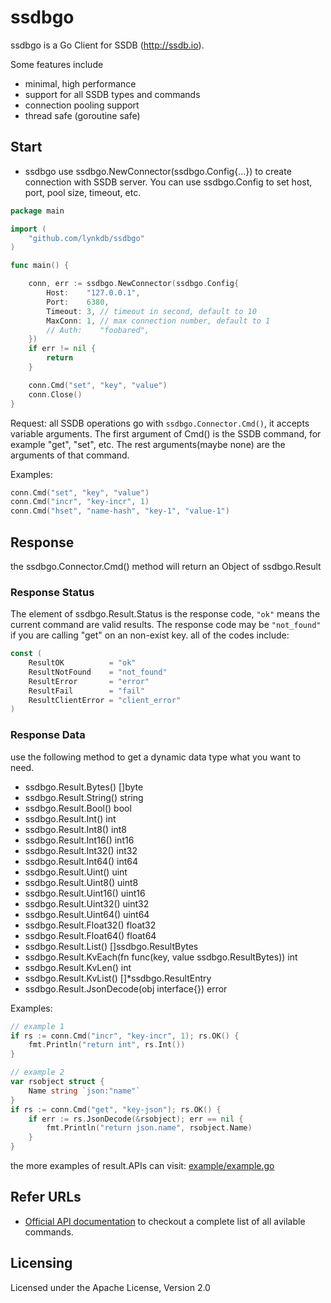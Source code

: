 # ssdbgo

ssdbgo is a Go Client for SSDB (http://ssdb.io).

Some features include
* minimal, high performance
* support for all SSDB types and commands
* connection pooling support
* thread safe (goroutine safe)

## Start
* ssdbgo use ssdbgo.NewConnector(ssdbgo.Config{...}) to create connection with SSDB server. You can use ssdbgo.Config to set host, port, pool size, timeout, etc.

``` go
package main

import (
	"github.com/lynkdb/ssdbgo"
)

func main() {

	conn, err := ssdbgo.NewConnector(ssdbgo.Config{
		Host:    "127.0.0.1",
		Port:    6380,
		Timeout: 3, // timeout in second, default to 10
		MaxConn: 1, // max connection number, default to 1
		// Auth:    "foobared",
	})
	if err != nil {
		return
	}

	conn.Cmd("set", "key", "value")
	conn.Close()
}
```


Request: all SSDB operations go with ```ssdbgo.Connector.Cmd()```, it accepts variable arguments. The first argument of Cmd() is the SSDB command, for example "get", "set", etc. The rest arguments(maybe none) are the arguments of that command.

Examples:
``` go
conn.Cmd("set", "key", "value")
conn.Cmd("incr", "key-incr", 1)
conn.Cmd("hset", "name-hash", "key-1", "value-1")
```

## Response

the ssdbgo.Connector.Cmd() method will return an Object of ssdbgo.Result

### Response Status

The element of ssdbgo.Result.Status is the response code, ```"ok"``` means the current command are valid results. The response code may be ```"not_found"``` if you are calling "get" on an non-exist key. all of the codes include:

``` go
const (
	ResultOK          = "ok"
	ResultNotFound    = "not_found"
	ResultError       = "error"
	ResultFail        = "fail"
	ResultClientError = "client_error"
)
```

### Response Data

use the following method to get a dynamic data type what you want to need.

* ssdbgo.Result.Bytes() []byte
* ssdbgo.Result.String() string
* ssdbgo.Result.Bool() bool
* ssdbgo.Result.Int() int
* ssdbgo.Result.Int8() int8
* ssdbgo.Result.Int16() int16
* ssdbgo.Result.Int32() int32
* ssdbgo.Result.Int64() int64
* ssdbgo.Result.Uint() uint
* ssdbgo.Result.Uint8() uint8
* ssdbgo.Result.Uint16() uint16
* ssdbgo.Result.Uint32() uint32
* ssdbgo.Result.Uint64() uint64
* ssdbgo.Result.Float32() float32
* ssdbgo.Result.Float64() float64
* ssdbgo.Result.List() []ssdbgo.ResultBytes
* ssdbgo.Result.KvEach(fn func(key, value ssdbgo.ResultBytes)) int
* ssdbgo.Result.KvLen() int
* ssdbgo.Result.KvList() []*ssdbgo.ResultEntry
* ssdbgo.Result.JsonDecode(obj interface{}) error

Examples:

``` go
// example 1
if rs := conn.Cmd("incr", "key-incr", 1); rs.OK() {
	fmt.Println("return int", rs.Int())
}

// example 2
var rsobject struct {
	Name string `json:"name"`
}
if rs := conn.Cmd("get", "key-json"); rs.OK() {
	if err := rs.JsonDecode(&rsobject); err == nil {
		fmt.Println("return json.name", rsobject.Name)
	}
}
```

the more examples of result.APIs can visit: [example/example.go](<example/example.go>)


## Refer URLs
* [Official API documentation](http://ssdb.io/docs/) to checkout a complete list of all avilable commands.

## Licensing 
Licensed under the Apache License, Version 2.0

